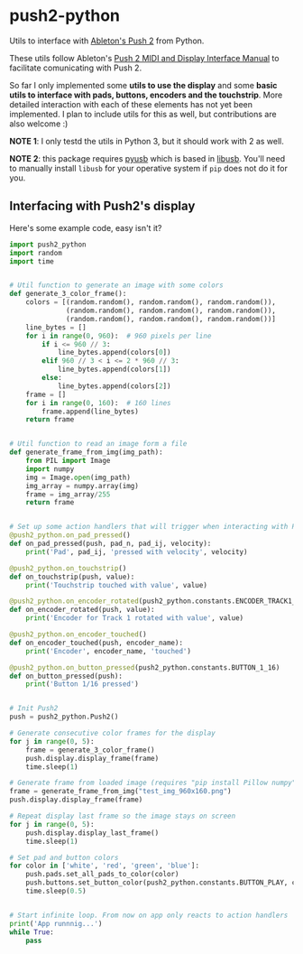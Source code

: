 # push2-python
Utils to interface with [Ableton's Push 2](https://www.ableton.com/en/push/) from Python.

These utils follow Ableton's [Push 2 MIDI and Display Interface Manual](https://github.com/Ableton/push-interface/blob/master/doc/AbletonPush2MIDIDisplayInterface.asc) to facilitate comunicating with Push 2.

So far I only implemented some **utils to use the display** and some **basic utils to interface with pads, buttons, encoders and the touchstrip**. More detailed interaction with each of these elements has not yet been implemented. I plan to include utils for this as well, but contributions are also welcome :)

**NOTE 1**: I only testd the utils in Python 3, but it should work with 2 as well.

**NOTE 2**: this package requires [pyusb](https://github.com/pyusb/pyusb) which is based in [libusb](https://libusb.info/). You'll need to manually install `libusb` for your operative system if `pip` does not do it for you.


## Interfacing with Push2's display

Here's some example code, easy isn't it?

```python
import push2_python
import random
import time


# Util function to generate an image with some colors
def generate_3_color_frame():
    colors = [(random.random(), random.random(), random.random()),
              (random.random(), random.random(), random.random()),
              (random.random(), random.random(), random.random())]
    line_bytes = []
    for i in range(0, 960):  # 960 pixels per line
        if i <= 960 // 3:
            line_bytes.append(colors[0])
        elif 960 // 3 < i <= 2 * 960 // 3:
            line_bytes.append(colors[1])
        else:
            line_bytes.append(colors[2])
    frame = []
    for i in range(0, 160):  # 160 lines
        frame.append(line_bytes)
    return frame


# Util function to read an image form a file
def generate_frame_from_img(img_path):
    from PIL import Image
    import numpy
    img = Image.open(img_path)
    img_array = numpy.array(img)
    frame = img_array/255
    return frame


# Set up some action handlers that will trigger when interacting with Push2
@push2_python.on_pad_pressed()
def on_pad_pressed(push, pad_n, pad_ij, velocity):
    print('Pad', pad_ij, 'pressed with velocity', velocity)

@push2_python.on_touchstrip()
def on_touchstrip(push, value):
    print('Touchstrip touched with value', value)

@push2_python.on_encoder_rotated(push2_python.constants.ENCODER_TRACK1_ENCODER)
def on_encoder_rotated(push, value):
    print('Encoder for Track 1 rotated with value', value)

@push2_python.on_encoder_touched()
def on_encoder_touched(push, encoder_name):
    print('Encoder', encoder_name, 'touched')

@push2_python.on_button_pressed(push2_python.constants.BUTTON_1_16)
def on_button_pressed(push):
    print('Button 1/16 pressed')


# Init Push2
push = push2_python.Push2()

# Generate consecutive color frames for the display
for j in range(0, 5):
    frame = generate_3_color_frame()
    push.display.display_frame(frame)
    time.sleep(1)

# Generate frame from loaded image (requires "pip install Pillow numpy")
frame = generate_frame_from_img("test_img_960x160.png")
push.display.display_frame(frame)

# Repeat display last frame so the image stays on screen
for j in range(0, 5):
    push.display.display_last_frame()
    time.sleep(1)

# Set pad and button colors
for color in ['white', 'red', 'green', 'blue']:
    push.pads.set_all_pads_to_color(color)
    push.buttons.set_button_color(push2_python.constants.BUTTON_PLAY, color)
    time.sleep(0.5)


# Start infinite loop. From now on app only reacts to action handlers
print('App runnnig...')
while True:
    pass

```
